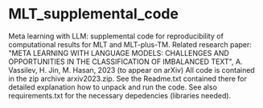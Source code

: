 # MLT_supplemental_code
Meta learning with LLM: supplemental code for reproducibility of computational results for MLT and MLT-plus-TM. Related research paper: 
"META LEARNING WITH LANGUAGE MODELS: CHALLENGES AND OPPORTUNITIES IN THE CLASSIFICATION OF IMBALANCED TEXT", A. Vassilev, H. Jin, M. Hasan, 2023 (to appear on arXiv)
All code is contained in the zip archive arxiv2023.zip. See the Readme.txt contained there for detailed explanation how to 
unpack and run the code. See also requirements.txt for the necessary depedencies (libraries needed). 
